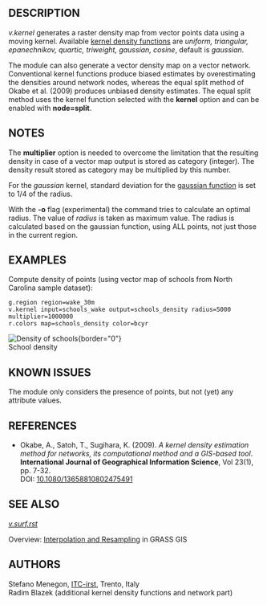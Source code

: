 ## DESCRIPTION

*v.kernel* generates a raster density map from vector points data using
a moving kernel. Available [kernel density
functions](http://en.wikipedia.org/wiki/Kernel_(statistics)#Kernel_functions_in_common_use)
are *uniform, triangular, epanechnikov, quartic, triweight, gaussian,
cosine*, default is *gaussian*.

The module can also generate a vector density map on a vector network.
Conventional kernel functions produce biased estimates by overestimating
the densities around network nodes, whereas the equal split method of
Okabe et al. (2009) produces unbiased density estimates. The equal split
method uses the kernel function selected with the **kernel** option and
can be enabled with **node=split**.

## NOTES

The **multiplier** option is needed to overcome the limitation that the
resulting density in case of a vector map output is stored as category
(integer). The density result stored as category may be multiplied by
this number.

For the *gaussian* kernel, standard deviation for the [gaussian
function](http://en.wikipedia.org/wiki/Kernel_(statistics)#Kernel_functions_in_common_use)
is set to 1/4 of the radius.

With the **-o** flag (experimental) the command tries to calculate an
optimal radius. The value of *radius* is taken as maximum value. The
radius is calculated based on the gaussian function, using ALL points,
not just those in the current region.

## EXAMPLES

Compute density of points (using vector map of schools from North
Carolina sample dataset):

```
g.region region=wake_30m
v.kernel input=schools_wake output=schools_density radius=5000 multiplier=1000000
r.colors map=schools_density color=bcyr
```

![Density of schools](v_kernel.png){border="0"}\
School density

## KNOWN ISSUES

The module only considers the presence of points, but not (yet) any
attribute values.

## REFERENCES

-   Okabe, A., Satoh, T., Sugihara, K. (2009). *A kernel density
    estimation method for networks, its computational method and a
    GIS-based tool*. **International Journal of Geographical Information
    Science**, Vol 23(1), pp. 7-32.\
    DOI:
    [10.1080/13658810802475491](http://dx.doi.org/10.1080/13658810802475491)

## SEE ALSO

*[v.surf.rst](v.surf.rst.html)*

Overview: [Interpolation and
Resampling](https://grasswiki.osgeo.org/wiki/Interpolation) in GRASS GIS

## AUTHORS

Stefano Menegon, [ITC-irst](http://mpa.itc.it/), Trento, Italy\
Radim Blazek (additional kernel density functions and network part)
